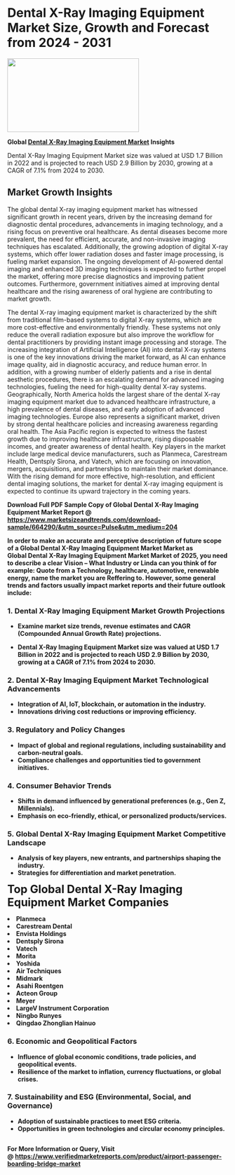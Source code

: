 <H1>Dental X-Ray Imaging Equipment Market Size, Growth and Forecast from 2024 - 2031</H1><img class="aligncenter size-medium wp-image-584254" src="https://thirdeyenews.in/wp-content/uploads/2024/09/Global-Market-Research-300x168.jpeg" alt="" width="300" height="168" /><p><strong>Global&nbsp;<a href="https://www.marketsizeandtrends.com/download-sample/664290/&amp;utm_source=Pulse&amp;utm_medium=204">Dental X-Ray Imaging Equipment Market</a> Insights</strong></p><p>Dental X-Ray Imaging Equipment Market size was valued at USD 1.7 Billion in 2022 and is projected to reach USD 2.9 Billion by 2030, growing at a CAGR of 7.1% from 2024 to 2030.</p><p><h2>Market Growth Insights</h2> <p>The global dental X-ray imaging equipment market has witnessed significant growth in recent years, driven by the increasing demand for diagnostic dental procedures, advancements in imaging technology, and a rising focus on preventive oral healthcare. As dental diseases become more prevalent, the need for efficient, accurate, and non-invasive imaging techniques has escalated. Additionally, the growing adoption of digital X-ray systems, which offer lower radiation doses and faster image processing, is fueling market expansion. The ongoing development of AI-powered dental imaging and enhanced 3D imaging techniques is expected to further propel the market, offering more precise diagnostics and improving patient outcomes. Furthermore, government initiatives aimed at improving dental healthcare and the rising awareness of oral hygiene are contributing to market growth.</p> <p><strong></strong></p> <p>The dental X-ray imaging equipment market is characterized by the shift from traditional film-based systems to digital X-ray systems, which are more cost-effective and environmentally friendly. These systems not only reduce the overall radiation exposure but also improve the workflow for dental practitioners by providing instant image processing and storage. The increasing integration of Artificial Intelligence (AI) into dental X-ray systems is one of the key innovations driving the market forward, as AI can enhance image quality, aid in diagnostic accuracy, and reduce human error. In addition, with a growing number of elderly patients and a rise in dental aesthetic procedures, there is an escalating demand for advanced imaging technologies, fueling the need for high-quality dental X-ray systems. Geographically, North America holds the largest share of the dental X-ray imaging equipment market due to advanced healthcare infrastructure, a high prevalence of dental diseases, and early adoption of advanced imaging technologies. Europe also represents a significant market, driven by strong dental healthcare policies and increasing awareness regarding oral health. The Asia Pacific region is expected to witness the fastest growth due to improving healthcare infrastructure, rising disposable incomes, and greater awareness of dental health. Key players in the market include large medical device manufacturers, such as Planmeca, Carestream Health, Dentsply Sirona, and Vatech, which are focusing on innovation, mergers, acquisitions, and partnerships to maintain their market dominance. With the rising demand for more effective, high-resolution, and efficient dental imaging solutions, the market for dental X-ray imaging equipment is expected to continue its upward trajectory in the coming years.</p> <p><strong></p><p><span class=""><strong>Download Full PDF Sample Copy of Global Dental X-Ray Imaging Equipment Market Report</strong> @ <a href="https://www.marketsizeandtrends.com/download-sample/664290/&amp;utm_source=Pulse&amp;utm_medium=204" target="_blank">https://www.marketsizeandtrends.com/download-sample/664290/&amp;utm_source=Pulse&amp;utm_medium=204</a></span></p><p>In order to make an accurate and perceptive description of future scope of a Global&nbsp;Dental X-Ray Imaging Equipment Market Market as Global&nbsp;Dental X-Ray Imaging Equipment Market Market of 2025, you need to describe a clear Vision &ndash; What Industry or Linda can you think of for example: Quote from a Technology, healthcare, automotive, renewable energy, name the market you are Reffering to. However, some general trends and factors usually impact market reports and their future outlook include:</p><h3>1.&nbsp;<strong>Dental X-Ray Imaging Equipment Market Growth Projections</strong></h3><ul><li>Examine market size trends, revenue estimates and CAGR (Compounded Annual Growth Rate) projections.</li><li><p>Dental X-Ray Imaging Equipment Market size was valued at USD 1.7 Billion in 2022 and is projected to reach USD 2.9 Billion by 2030, growing at a CAGR of 7.1% from 2024 to 2030.</p></li></ul><h3>2.&nbsp;<strong>Dental X-Ray Imaging Equipment Market Technological Advancements</strong></h3><ul><li>Integration of AI, IoT, blockchain, or automation in the industry.</li><li>Innovations driving cost reductions or improving efficiency.</li></ul><h3>3.&nbsp;<strong>Regulatory and Policy Changes</strong></h3><ul><li>Impact of global and regional regulations, including sustainability and carbon-neutral goals.</li><li>Compliance challenges and opportunities tied to government initiatives.</li></ul><h3>4.&nbsp;<strong>Consumer Behavior Trends</strong></h3><ul><li>Shifts in demand influenced by generational preferences (e.g., Gen Z, Millennials).</li><li>Emphasis on eco-friendly, ethical, or personalized products/services.</li></ul><h3>5.&nbsp;<strong>Global Dental X-Ray Imaging Equipment Market Competitive Landscape</strong></h3><ul><li>Analysis of key players, new entrants, and partnerships shaping the industry.</li><li>Strategies for differentiation and market penetration.</li></ul><p data-pm-slice="1 1 []"><span style="color: inherit; font-family: inherit; font-size: 25px;">Top Global Dental X-Ray Imaging Equipment Market Companies</span></p><div class="" data-test-id=""><p><li>Planmeca</li><li> Carestream Dental</li><li> Envista Holdings</li><li> Dentsply Sirona</li><li> Vatech</li><li> Morita</li><li> Yoshida</li><li> Air Techniques</li><li> Midmark</li><li> Asahi Roentgen</li><li> Acteon Group</li><li> Meyer</li><li> LargeV Instrument Corporation</li><li> Ningbo Runyes</li><li> Qingdao Zhonglian Hainuo</li></p></div><h3>6.&nbsp;<strong>Economic and Geopolitical Factors</strong></h3><ul><li>Influence of global economic conditions, trade policies, and geopolitical events.</li><li>Resilience of the market to inflation, currency fluctuations, or global crises.</li></ul><h3>7.&nbsp;<strong>Sustainability and ESG (Environmental, Social, and Governance)</strong></h3><ul><li>Adoption of sustainable practices to meet ESG criteria.</li><li>Opportunities in green technologies and circular economy principles.</li></ul><h2><strong style="font-size: 14px;">For More Information or Query, Visit @&nbsp;</strong><a style="background-color: #ffffff; font-size: 14px;" href="https://www.marketsizeandtrends.com/report/dental-x-ray-imaging-equipment-market/" target="_blank">https://www.verifiedmarketreports.com/product/airport-passenger-boarding-bridge-market</a></h2>
